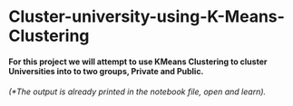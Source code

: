 # Cluster-university-using-K-Means-Clustering
#### For this project we will attempt to use KMeans Clustering to cluster Universities into to two groups, Private and Public.
###### (*The output is already printed in the notebook file, open and learn).
